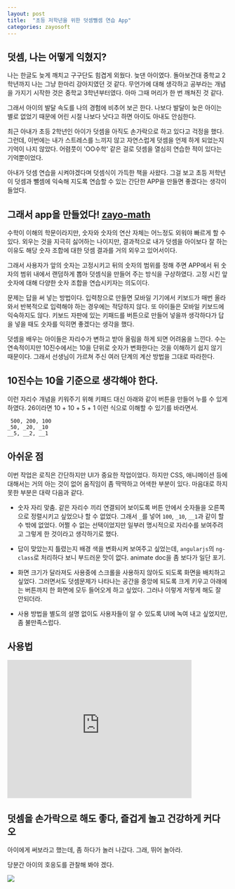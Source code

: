 ```yaml
---
layout: post
title:  "초등 저학년을 위한 덧셈뺄셈 연습 App"
categories: zayosoft
---
```


## 덧셈, 나는 어떻게 익혔지?

나는 한글도 늦게 깨치고 구구단도 힘겹게 외웠다. 늦댄 아이였다. 돌아보건대 중학교 2학년까지 나는 그냥 한마리 강아지였던 것 같다. 무언가에 대해 생각하고 공부라는 개념을 가지기 시작한 것은 중학교 3학년부터였다. 아마 그때 머리가 한 번 깨쳐진 것 같다.

그래서 아이의 발달 속도를 나의 경험에 비추어 보곤 한다. 나보다 발달이 늦은 아이는 별로 없었기 때문에 어린 시절 나보다 낫다고 하면 아이도 아내도 안심한다.

최근 아내가 초등 2학년인 아이가 덧셈을 아직도 손가락으로 하고 있다고 걱정을 했다. 그런데, 이번에는 내가 스트레스를 느끼지 않고 자연스럽게 덧셈을 언제 하게 되었는지 기억이 나지 않았다. 어렴풋이 'OO수학' 같은 걸로 덧셈을 열심히 연습한 적이 있다는 기억뿐이었다.

아내가 덧셈 연습을 시켜야겠다며 덧셈식이 가득한 책을 사왔다. 그걸 보고 초등 저학년이 덧셈과 뺄셈에 익숙해 지도록 연습할 수 있는 간단한 APP을 만들면 좋겠다는 생각이 들었다.

## 그래서 app을 만들었다! [zayo-math](http://zayosoft.github.io/spa-decimal-numbers/app.html)

수학이 이해의 학문이라지만, 숫자와 숫자의 연산 자체는 어느정도 외워야 빠르게 할 수 있다. 외우는 것을 지극히 싫어하는 나이지만, 결과적으로 내가 덧셈을 아이보다 잘 하는 이유도 해당 숫자 조합에 대한 덧셈 결과를 거의 외우고 있어서이다.

그래서 사용자가 앞의 숫자는 고정시키고 뒤의 숫자의 범위를 정해 주면 APP에서 뒤 숫자의 범위 내에서 랜덤하게 뽑아 덧셈식을 만들어 주는 방식을 구상하였다. 고정 시킨 앞 숫자에 대해 다양한 숫자 조합을 연습시키자는 의도이다.

문제는 답을 써 넣는 방법이다. 입력창으로 만들면 모바일 기기에서 키보드가 매번 올라와서 반복적으로 입력해야 하는 경우에는 적당하지 않다. 또 아이들은 모바일 키보드에 익숙하지도 않다. 키보드 자판에 있는 키패드를 버튼으로 만들어 넣을까 생각하다가 답을 넣을 때도 숫자를 익히면 좋겠다는 생각을 했다.

덧셈을 배우는 아이들은 자리수가 변하고 받아 올림을 하게 되면 어려움을 느낀다. 수는 연속적이지만 10진수에서는 10을 단위로 숫자가 변화한다는 것을 이해하기 쉽지 않기 때문이다. 그래서 선생님이 가르쳐 주신 여러 단계의 계산 방법을 그대로 따라한다.

## 10진수는 10을 기준으로 생각해야 한다.

이런 자리수 개념을 키워주기 위해 키패드 대신 아래와 같이 버튼을 만들어 누를 수 있게 하였다. 26이라면 10 + 10 + 5 + 1 이런 식으로 이해할 수 있기를 바라면서.

     500, 200, 100
    _50, _20, _10
    __5, __2, __1

## 아쉬운 점

이번 작업은 로직은 간단하지만 UI가 중요한 작업이었다. 하지만 CSS, 애니메이션 등에 대해서는 거의 아는 것이 없어 움직임이 좀 딱딱하고 어색한 부분이 있다. 마음대로 하지 못한 부분은 대략 다음과 같다.

* 숫자 자리 맞춤. 같은 자리수 끼리 연결되어 보이도록 버튼 안에서 숫자들을 오른쪽으로 정렬시키고 싶었으나 할 수 없었다. 그래서 `_`를 넣어 `100`, `_10`, `__1`과 같이 할 수 밖에 없었다. 어쩔 수 없는 선택이었지만 일부러 명시적으로 자리수를 보여주려고 그렇게 한 것이라고 생각하기로 했다.

* 답이 맞았는지 틀렸는지 배경 색을 변화시켜 보여주고 싶었는데, `angularjs`의 `ng-class`로 처리하다 보니 부드러운 맛이 없다. animate doc을 좀 보다가 일단 포기.

* 화면 크기가 달라져도 사용중에 스크롤을 사용하지 않아도 되도록 화면을 배치하고 싶었다. 그러면서도 덧셈문제가 나타나는 공간을 중앙에 되도록 크게 키우고 아래에는 버튼까지 한 화면에 모두 들어오게 하고 싶었다. 그러나 이렇게 저렇게 해도 잘 안되더라.

* 사용 방법을 별도의 설명 없이도 사용자들이 알 수 있도록 UI에 녹여 내고 싶었지만, 좀 불만족스럽다.

## 사용법

<iframe width="420" height="315" src="https://www.youtube.com/embed/arLoIkvTIC4" frameborder="0" allowfullscreen></iframe>

## 덧셈을 손가락으로 해도 좋다, 즐겁게 놀고 건강하게 커다오

아이에게 써보라고 했는데, 좀 하다가 놀러 나갔다. 그래, 뛰어 놀아라.

당분간 아이의 호응도를 관찰해 봐야 겠다.

[![](https://pinedance.github.io/data/images/zayo-math.png)](https://pinedance.github.io/zayo-math/math.html)
